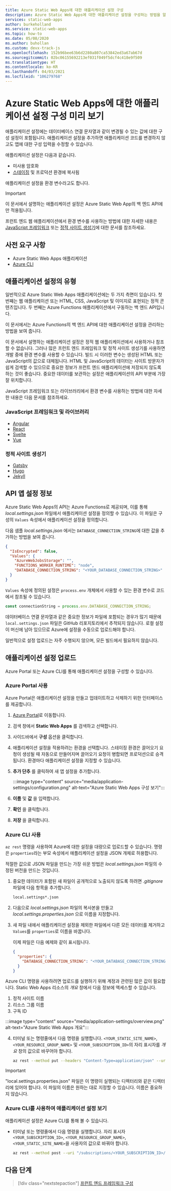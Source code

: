 ```yaml
---
title: Azure Static Web Apps에 대한 애플리케이션 설정 구성
description: Azure Static Web Apps에 대한 애플리케이션 설정을 구성하는 방법을 알아봅니다.
services: static-web-apps
author: burkeholland
ms.service: static-web-apps
ms.topic: how-to
ms.date: 05/08/2020
ms.author: buhollan
ms.custom: devx-track-js
ms.openlocfilehash: 152b96bee63b6d2280a807ca53842ed3a67ab67d
ms.sourcegitcommit: 02bc06155692213ef031f049f5dcf4c418e9f509
ms.translationtype: HT
ms.contentlocale: ko-KR
ms.lasthandoff: 04/03/2021
ms.locfileid: "106279768"
---
```

# <a name="configure-application-settings-for-azure-static-web-apps-preview"></a>Azure Static Web Apps에 대한 애플리케이션 설정 구성 미리 보기

애플리케이션 설정에는 데이터베이스 연결 문자열과 같이 변경될 수 있는 값에 대한 구성 설정이 포함됩니다. 애플리케이션 설정을 추가하면 애플리케이션 코드를 변경하지 않고도 앱에 대한 구성 입력을 수정할 수 있습니다.

애플리케이션 설정은 다음과 같습니다.

- 미사용 암호화
- [스테이징](review-publish-pull-requests.md) 및 프로덕션 환경에 복사됨

애플리케이션 설정을 환경 변수라고도 합니다.

> [!IMPORTANT]
> 이 문서에서 설명하는 애플리케이션 설정은 Azure Static Web App의 백 엔드 API에만 적용됩니다.
>
> 프런트 엔드 웹 애플리케이션에서 환경 변수를 사용하는 방법에 대한 자세한 내용은 [JavaScript 프레임워크](#javascript-frameworks-and-libraries) 또는 [정적 사이트 생성기](#static-site-generators)에 대한 문서를 참조하세요.

## <a name="prerequisites"></a>사전 요구 사항

- Azure Static Web Apps 애플리케이션
- [Azure CLI](/cli/azure/install-azure-cli)

## <a name="types-of-application-settings"></a>애플리케이션 설정의 유형

일반적으로 Azure Static Web Apps 애플리케이션에는 두 가지 측면이 있습니다. 첫 번째는 웹 애플리케이션 또는 HTML, CSS, JavaScript 및 이미지로 표현되는 정적 콘텐츠입니다. 두 번째는 Azure Functions 애플리케이션에서 구동하는 백 엔드 API입니다.

이 문서에서는 Azure Functions의 백 엔드 API에 대한 애플리케이션 설정을 관리하는 방법을 보여 줍니다.

이 문서에서 설명하는 애플리케이션 설정은 정적 웹 애플리케이션에서 사용하거나 참조할 수 없습니다. 그러나 많은 프런트 엔드 프레임워크 및 정적 사이트 생성기를 사용하면 개발 중에 환경 변수를 사용할 수 있습니다. 빌드 시 이러한 변수는 생성된 HTML 또는 JavaScript의 값으로 대체됩니다. HTML 및 JavaScript의 데이터는 사이트 방문자가 쉽게 검색할 수 있으므로 중요한 정보가 프런트 엔드 애플리케이션에 저장되지 않도록 하는 것이 좋습니다. 중요한 데이터를 보관하는 설정은 애플리케이션의 API 부분에 가장 잘 위치합니다.

JavaScript 프레임워크 또는 라이브러리에서 환경 변수를 사용하는 방법에 대한 자세한 내용은 다음 문서를 참조하세요.

### <a name="javascript-frameworks-and-libraries"></a>JavaScript 프레임워크 및 라이브러리

- [Angular](https://angular.io/guide/build#configuring-application-environments)
- [React](https://create-react-app.dev/docs/adding-custom-environment-variables/)
- [Svelte](https://linguinecode.com/post/how-to-add-environment-variables-to-your-svelte-js-app)
- [Vue](https://cli.vuejs.org/guide/mode-and-env.html)

### <a name="static-site-generators"></a>정적 사이트 생성기

- [Gatsby](https://www.gatsbyjs.org/docs/environment-variables/)
- [Hugo](https://gohugo.io/getting-started/configuration/)
- [Jekyll](https://jekyllrb.com/docs/configuration/environments/)

## <a name="about-api-app-settings"></a>API 앱 설정 정보

Azure Static Web Apps의 API는 Azure Functions로 제공되며, 이를 통해 _local.settings.json_ 파일에서 애플리케이션 설정을 정의할 수 있습니다. 이 파일은 구성의 `Values` 속성에서 애플리케이션 설정을 정의합니다.

다음 샘플 _local.settings.json_ 에서는 `DATABASE_CONNECTION_STRING`에 대한 값을 추가하는 방법을 보여 줍니다.

```json
{
  "IsEncrypted": false,
  "Values": {
    "AzureWebJobsStorage": "",
    "FUNCTIONS_WORKER_RUNTIME": "node",
    "DATABASE_CONNECTION_STRING": "<YOUR_DATABASE_CONNECTION_STRING>"
  }
}
```

`Values` 속성에 정의된 설정은 `process.env` 개체에서 사용할 수 있는 환경 변수로 코드에서 참조될 수 있습니다.

```js
const connectionString = process.env.DATABASE_CONNECTION_STRING;
```

데이터베이스 연결 문자열과 같은 중요한 정보가 파일에 포함되는 경우가 많기 때문에 `local.settings.json` 파일은 GitHub 리포지토리에서 추적되지 않습니다. 로컬 설정이 머신에 남아 있으므로 Azure에 설정을 수동으로 업로드해야 합니다.

일반적으로 설정 업로드는 자주 수행되지 않으며, 모든 빌드에서 필요하지 않습니다.

## <a name="uploading-application-settings"></a>애플리케이션 설정 업로드

Azure Portal 또는 Azure CLI를 통해 애플리케이션 설정을 구성할 수 있습니다.

### <a name="using-the-azure-portal"></a>Azure Portal 사용

Azure Portal은 애플리케이션 설정을 만들고 업데이트하고 삭제하기 위한 인터페이스를 제공합니다.

1. [Azure Portal](https://portal.azure.com)로 이동합니다.

1. 검색 창에서 **Static Web Apps** 를 검색하고 선택합니다.

1. 사이드바에서 **구성** 옵션을 클릭합니다.

1. 애플리케이션 설정을 적용하려는 환경을 선택합니다. 스테이징 환경은 끌어오기 요청이 생성될 때 자동으로 만들어지며 끌어오기 요청이 병합되면 프로덕션으로 승격됩니다. 환경마다 애플리케이션 설정을 지정할 수 있습니다.

1. **추가 단추** 를 클릭하여 새 앱 설정을 추가합니다.

    :::image type="content" source="media/application-settings/configuration.png" alt-text="Azure Static Web Apps 구성 보기":::

1. **이름** 및 **값** 을 입력합니다.

1. **확인** 을 클릭합니다.

1. **저장** 을 클릭합니다.

### <a name="using-the-azure-cli"></a>Azure CLI 사용

`az rest` 명령을 사용하여 Azure에 대한 설정을 대량으로 업로드할 수 있습니다. 명령은 `properties`라는 부모 속성에서 애플리케이션 설정을 JSON 개체로 허용합니다.

적절한 값으로 JSON 파일을 만드는 가장 쉬운 방법은 _local.settings.json_ 파일의 수정된 버전을 만드는 것입니다.

1. 중요한 데이터가 포함된 새 파일이 공개적으로 노출되지 않도록 하려면 _.gitignore_ 파일에 다음 항목을 추가합니다.

   ```bash
   local.settings*.json
   ```

2. 다음으로 _local.settings.json_ 파일의 복사본을 만들고 _local.settings.properties.json_ 으로 이름을 지정합니다.

3. 새 파일 내에서 애플리케이션 설정을 제외한 파일에서 다른 모든 데이터를 제거하고 `Values`를 `properties`로 이름을 바꿉니다.

   이제 파일은 다음 예제와 같이 표시됩니다.

   ```json
   {
     "properties": {
       "DATABASE_CONNECTION_STRING": "<YOUR_DATABASE_CONNECTION_STRING>"
     }
   }
   ```

Azure CLI 명령을 사용하려면 업로드를 실행하기 위해 계정과 관련된 많은 값이 필요합니다. Static Web Apps 리소스의 _개요_ 창에서 다음 정보에 액세스할 수 있습니다.

1. 정적 사이트 이름
2. 리소스 그룹 이름
3. 구독 ID

:::image type="content" source="media/application-settings/overview.png" alt-text="Azure Static Web Apps 개요":::

4. 터미널 또는 명령줄에서 다음 명령을 실행합니다. `<YOUR_STATIC_SITE_NAME>`, `<YOUR_RESOURCE_GROUP_NAME>` 및 `<YOUR_SUBSCRIPTION_ID>`의 자리 표시자를 _개요_ 창의 값으로 바꾸어야 합니다.

   ```bash
   az rest --method put --headers "Content-Type=application/json" --uri "/subscriptions/<YOUR_SUBSCRIPTION_ID>/resourceGroups/<YOUR_RESOURCE_GROUP_NAME>/providers/Microsoft.Web/staticSites/<YOUR_STATIC_SITE_NAME>/config/functionappsettings?api-version=2019-12-01-preview" --body @local.settings.properties.json
   ```

> [!IMPORTANT]
> "local.settings.properties.json" 파일은 이 명령이 실행되는 디렉터리와 같은 디렉터리에 있어야 합니다. 이 파일의 이름은 원하는 대로 지정할 수 있습니다. 이름은 중요하지 않습니다.

### <a name="view-application-settings-with-the-azure-cli"></a>Azure CLI를 사용하여 애플리케이션 설정 보기

애플리케이션 설정은 Azure CLI를 통해 볼 수 있습니다.

- 터미널 또는 명령줄에서 다음 명령을 실행합니다. 자리 표시자 `<YOUR_SUBSCRIPTION_ID>`, `<YOUR_RESOURCE_GROUP_NAME>`, `<YOUR_STATIC_SITE_NAME>`을 사용자의 값으로 바꿔야 합니다.

   ```bash
   az rest --method post --uri "/subscriptions/<YOUR_SUBSCRIPTION_ID>/resourceGroups/<YOUR_RESOURCE_GROUP_NAME>/providers/Microsoft.Web/staticSites/<YOUR_STATIC_SITE_NAME>/listFunctionAppSettings?api-version=2019-12-01-preview"
   ```

## <a name="next-steps"></a>다음 단계

> [!div class="nextstepaction"]
> [프런트 엔드 프레임워크 구성](front-end-frameworks.md)
